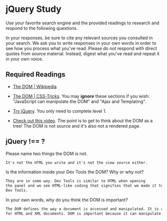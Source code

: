 # jQuery Study

Use your favorite search engine and the provided readings to research and
respond to the following questions.

In your responses, be sure to cite any relevant sources you consulted in your
search. We ask you to write responses in your own words in order to see how you
process what you've read. Please do not respond with direct quotes from source
material. Instead, digest what you've read and repeat it in your own voice.

## Required Readings

-   [The DOM | Wikipedia](https://en.wikipedia.org/wiki/Document_Object_Model)

-   [The DOM | CSS-Tricks](https://css-tricks.com/dom/). You may **ignore**
    these sections if you wish: "JavaScript can manipulate the DOM" and "Ajax
    and Templating".

-   [Try jQuery](http://try.jquery.com/). You only need to complete level 1.

-   [Check out this video](https://www.youtube.com/watch?v=n1cKlKM3jYI). The
point is to get to think about the DOM as a tree! The DOM is not source and
it's also not a rendered page.

## jQuery !== ?

Please name two things the DOM is not.

```md
It's not the HTML you write and it's not the view source either.
```

Is the information inside your Dev Tools the DOM? Why or why not?

```md
They are in some way. Dev Tools is similar to HTML when opening
the panel and we see HTML-like coding that signifies that we made it to
Dev Tools.
```

In your own words, why do you think the DOM is important?

```md
The DOM defines the way a document is accessed and manipulated. It is an API
for HTML and XML documents. DOM is important because it can manipulate our code as well as manages data from XML.
```
